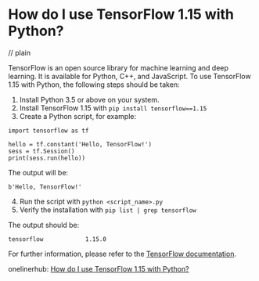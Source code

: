 # How do I use TensorFlow 1.15 with Python?
// plain

TensorFlow is an open source library for machine learning and deep learning. It is available for Python, C++, and JavaScript. To use TensorFlow 1.15 with Python, the following steps should be taken:

1. Install Python 3.5 or above on your system.
2. Install TensorFlow 1.15 with `pip install tensorflow==1.15`
3. Create a Python script, for example:

```
import tensorflow as tf

hello = tf.constant('Hello, TensorFlow!')
sess = tf.Session()
print(sess.run(hello))
```

The output will be:

```
b'Hello, TensorFlow!'
```

4. Run the script with `python <script_name>.py`
5. Verify the installation with `pip list | grep tensorflow`

The output should be:

```
tensorflow            1.15.0
```

For further information, please refer to the [TensorFlow documentation](https://www.tensorflow.org/install/pip).

onelinerhub: [How do I use TensorFlow 1.15 with Python?](https://onelinerhub.com/python-tensorflow/how-do-i-use-tensorflow------with-python)